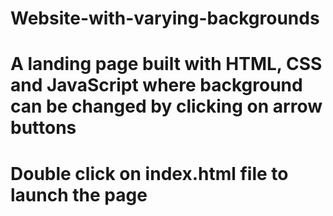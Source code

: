 # Website-with-varying-backgrounds
# A landing page built with HTML, CSS and JavaScript where background can be changed by clicking on arrow buttons
# Double click on index.html file to launch the page
